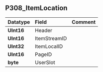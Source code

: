 ## P308\_ItemLocation ##
| **Datatype** | **Field** | **Comment** |
|:-------------|:----------|:------------|
| **UInt16** | Header |  |
| **UInt16** | ItemStreamID |  |
| **UInt32** | ItemLocalID |  |
| **UInt16** | PageID |  |
| **byte** | UserSlot |  |